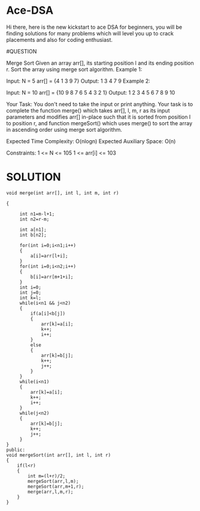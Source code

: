 # Ace-DSA
Hi there, here is  the new kickstart to ace DSA for beginners, you will be finding solutions for many problems which will level you up to crack placements and also for coding enthusiast.

#QUESTION

Merge Sort 
Given an array arr[], its starting position l and its ending position r. Sort the array using merge sort algorithm.
Example 1:

Input:
N = 5
arr[] = {4 1 3 9 7}
Output:
1 3 4 7 9
Example 2:

Input:
N = 10
arr[] = {10 9 8 7 6 5 4 3 2 1}
Output:
1 2 3 4 5 6 7 8 9 10

Your Task:
You don't need to take the input or print anything. Your task is to complete the function merge() which takes arr[], l, m, r as its input parameters and modifies arr[] in-place such that it is sorted from position l to position r, and function mergeSort() which uses merge() to sort the array in ascending order using merge sort algorithm.

Expected Time Complexity: O(nlogn) 
Expected Auxiliary Space: O(n)

Constraints:
1 <= N <= 105
1 <= arr[i] <= 103

# SOLUTION





    void merge(int arr[], int l, int m, int r)  
    
    {
        
         int n1=m-l+1;
         int n2=r-m;
         
         int a[n1];
         int b[n2];
         
         for(int i=0;i<n1;i++)
         {
             a[i]=arr[l+i];
         }
         for(int i=0;i<n2;i++)
         {
             b[i]=arr[m+1+i];
         }
         int i=0;
         int j=0;
         int k=l;
         while(i<n1 && j<n2)
         {
             if(a[i]<b[j])
             {
                 arr[k]=a[i];
                 k++;
                 i++;
             }
             else
             {
                 arr[k]=b[j];
                 k++;
                 j++;
             }
         }
         while(i<n1)
         {
             arr[k]=a[i];
             k++;
             i++;
         }
         while(j<n2)
         {
             arr[k]=b[j];
             k++;
             j++;
         }
    }
    public:
    void mergeSort(int arr[], int l, int r)
    {
        if(l<r)
        {
            int m=(l+r)/2;
            mergeSort(arr,l,m);
            mergeSort(arr,m+1,r);
            merge(arr,l,m,r);
        }
    }
